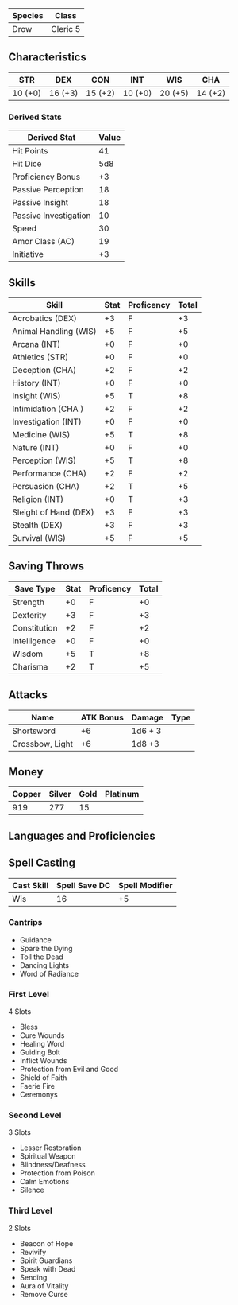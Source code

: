 
| Species | Class    |
| ------- | -------- |
| Drow    | Cleric 5 |

## Characteristics

| STR     | DEX     | CON     | INT     | WIS     | CHA     |
| ------- | ------- | ------- | ------- | ------- | ------- |
| 10 (+0) | 16 (+3) | 15 (+2) | 10 (+0) | 20 (+5) | 14 (+2) |

### Derived Stats

| Derived Stat          | Value |
| --------------------- | ----- |
| Hit Points            | 41    |
| Hit Dice              | 5d8   |
| Proficiency Bonus     | +3    |
| Passive Perception    | 18    |
| Passive Insight       | 18    |
| Passive Investigation | 10    |
| Speed                 | 30    |
| Amor Class (AC)       | 19    |
| Initiative            | +3    |

## Skills

| Skill                 | Stat | Proficency | Total |
| --------------------- | ---- | ---------- | ----- |
| Acrobatics (DEX)      | +3   | F          | +3    |
| Animal Handling (WIS) | +5   | F          | +5    |
| Arcana (INT)          | +0   | F          | +0    |
| Athletics (STR)       | +0   | F          | +0    |
| Deception (CHA)       | +2   | F          | +2    |
| History (INT)         | +0   | F          | +0    |
| Insight (WIS)         | +5   | T          | +8    |
| Intimidation (CHA )   | +2   | F          | +2    |
| Investigation (INT)   | +0   | F          | +0    |
| Medicine (WIS)        | +5   | T          | +8    |
| Nature (INT)          | +0   | F          | +0    |
| Perception (WIS)      | +5   | T          | +8    |
| Performance (CHA)     | +2   | F          | +2    |
| Persuasion (CHA)      | +2   | T          | +5    |
| Religion (INT)        | +0   | T          | +3    |
| Sleight of Hand (DEX) | +3   | F          | +3    |
| Stealth (DEX)         | +3   | F          | +3    |
| Survival (WIS)        | +5   | F          | +5    |

## Saving Throws

| Save Type    | Stat | Proficency | Total |
| ------------ | ---- | ---------- | ----- |
| Strength     | +0   | F          | +0    |
| Dexterity    | +3   | F          | +3    |
| Constitution | +2   | F          | +2    |
| Intelligence | +0   | F          | +0    |
| Wisdom       | +5   | T          | +8    |
| Charisma     | +2   | T          | +5    |

## Attacks

| Name            | ATK Bonus | Damage  | Type |
| --------------- | --------- | ------- | ---- |
| Shortsword      | +6        | 1d6 + 3 |      |
| Crossbow, Light | +6        | 1d8 +3  |      |

## Money

| Copper | Silver | Gold | Platinum |
| ------ | ------ | ---- | -------- |
| 919    | 277    | 15   |          |


## Languages and Proficiencies


## Spell Casting

| Cast Skill | Spell Save DC | Spell Modifier |
| ---------- | ------------- | -------------- |
| Wis        | 16            | +5             |

### Cantrips
- Guidance
- Spare the Dying
- Toll the Dead
- Dancing Lights
- Word of Radiance
### First Level
4 Slots
- Bless
- Cure Wounds
- Healing Word
- Guiding Bolt
- Inflict Wounds
- Protection from Evil and Good
- Shield of Faith
- Faerie Fire
- Ceremonys

### Second Level
3 Slots
- Lesser Restoration
- Spiritual Weapon
- Blindness/Deafness
- Protection from Poison
- Calm Emotions
- Silence

### Third Level
2 Slots
- Beacon of Hope
- Revivify
- Spirit Guardians
- Speak with Dead
- Sending
- Aura of Vitality
- Remove Curse